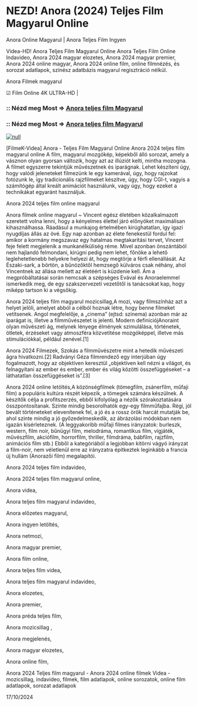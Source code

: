 # NEZD! Anora (2024) Teljes Film Magyarul Online

Anora Online Magyarul | Anora Teljes Film Ingyen

Videa-HD! Anora Teljes Film Magyarul Online Anora Teljes Film Online Indavideo, Anora 2024 magyar elozetes, Anora 2024 magyar premier, Anora 2024 online magyar, Anora 2024 online film, online filmnézés, és sorozat adatlapok, színész adatbázis magyarul regisztráció nélkül.

Anora Filmek magyarul

☑ Film Online 4K ULTRA-HD |


### :: Nézd meg Most => [Anora teljes film Magyarul](https://t.co/9alR4zWpBg)


### :: Nézd meg Most => [Anora teljes film Magyarul](https://t.co/9alR4zWpBg)


[![null](https://static.wixstatic.com/media/855a25_043b5abeb4ae4d35ac003198e7fe56ed~mv2.gif)](https://t.co/9alR4zWpBg)

[FilmeK-Videa] Anora - Teljes Film Magyarul Online Anora 2024 teljes film magyarul online A film, magyarul mozgókép, képekből álló sorozat, amely a vásznon olyan gyorsan változik, hogy azt az illúziót kelti, mintha mozogna. A filmet egyszerre tekintjük művészetnek és iparágnak. Lehet készíteni úgy, hogy valódi jeleneteket filmezünk le egy kamerával, úgy, hogy rajzokat fotózunk le, így tradicionális rajzfilmeket készítve, úgy, hogy CGI-t, vagyis a számítógép által kreált animációt használunk, vagy úgy, hogy ezeket a technikákat egyaránt használjuk.

Anora 2024 teljes film online magyarul

Anora filmek online magyarul ~ Vincent egész életében közalkalmazott szeretett volna lenni, hogy a kényelmes élettel járó előnyöket maximálisan kihasználhassa. Ráadásul a munkajog értelmében kirúghatatlan, így igazi nyugdíjas állás az övé. Egy nap azonban az élete fenekestül fordul fel: amikor a kormány megszavaz egy hatalmas megtakarítási tervet, Vincent feje felett megjelenik a munkanélküliség réme. Mivel azonban önszántából nem hajlandó felmondani, kirúgni pedig nem lehet, főnöke a lehető leglehetetlenebb helyekre helyezi át, hogy megtörje a férfi ellenállását. Az Északi-sark, a börtön, a bűnözőktől hemzsegő külváros csak néhány, ahol Vincentnek az állása mellett az életéért is küzdenie kell. Ám a megpróbáltatásai során nemcsak a szépséges Evával és Anoraelemmel ismerkedik meg, de egy szakszervezeti vezetőtől is tanácsokat kap, hogy miképp tartson ki a végsőkig.

Anora 2024 teljes film magyarul mozicsillag,A mozi, vagy filmszínház azt a helyet jelöli, amelyet abból a célból hoznak létre, hogy benne filmeket vetítsenek. Angol megfelelője, a „cinema” (ejtsd: szinema) azonban már az iparágat is, illetve a filmművészetet is jelenti. Modern definíciójAnoraint olyan művészeti ág, melynek lényege élmények szimulálása, történetek, ötletek, érzéseket vagy atmoszféra közvetítése mozgóképpel, illetve más stimulációkkal, például zenével.[1]

Anora 2024 Filmezek, Szokás a filmművészetre mint a hetedik művészeti ágra hivatkozni.[2] Radványi Géza filmrendező egy interjúban úgy fogalmazott, hogy az objektíven keresztül „objektíven kell nézni a világot, és felnagyítani az ember és ember, ember és világ közötti összefüggéseket – a láthatatlan összefüggéseket is”.[3]

Anora 2024 online letöltés,A közönségfilmek (tömegfilm, zsánerfilm, műfaji film) a populáris kultúra részét képezik, a tömegek számára készülnek. A készítők célja a profitszerzés, ebből kifolyólag a nézők szórakoztatására összpontosítanak. Szinte mindig besorolhatók egy-egy filmműfajba. Régi, jól bevált történeteket elevenítenek fel, a jó és a rossz örök harcát mutatják be, ahol szinte mindig a jó győzedelmeskedik, az ábrázolási módokban nem igazán kísérleteznek. (A leggyakoribb műfaji filmes irányzatok: burleszk, western, film noir, bűnügyi film, melodráma, romantikus film, vígjáték, művészfilm, akciófilm, horrorfilm, thriller, filmdráma, bábfilm, rajzfilm, animációs film stb.) Ebből a kategóriából a legjobban kitörni vágyó irányzat a film-noir, nem véletlenül erre az irányzatra építkeztek leginkább a francia új hullám (Anorazői film) megalapítói.

Anora 2024 teljes film indavideo,

Anora 2024 teljes film magyarul online,

Anora videa,

Anora teljes film magyarul indavideo,

Anora előzetes magyarul,

Anora ingyen letöltés,

Anora netmozi,

Anora magyar premier,

Anora film online,

Anora teljes film videa,

Anora teljes film magyarul indavideo,

Anora elozetes,

Anora premier,

Anora préda teljes film,

Anora mozicsillag ,

Anora megjelenés,

Anora magyar elozetes,

Anora online film,

Anora 2024 Teljes film magyarul - Anora 2024 online filmek Videa - mozicsillag, indavideo, filmek, film adatlapok, online sorozatok, online film adatlapok, sorozat adatlapok

17/10/2024
